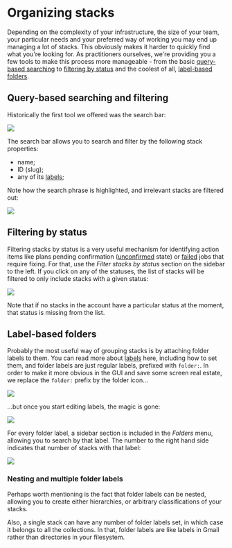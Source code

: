 # Organizing stacks

Depending on the complexity of your infrastructure, the size of your team, your particular needs and your preferred way of working you may end up managing a lot of stacks. This obviously makes it harder to quickly find what you're looking for. As practitioners ourselves, we're providing you a few tools to make this process more manageable - from the basic [query-based searching](organizing-stacks.md#query-based-searching-and-filtering) to [filtering by status](organizing-stacks.md#label-based-folders) and the coolest of all, [label-based folders](organizing-stacks.md#label-based-folders).

## Query-based searching and filtering

Historically the first tool we offered was the search bar:

![](../../.gitbook/assets/Stacks\_·\_spacelift-ci-gh.png)

The search bar allows you to search and filter by the following stack properties:

* name;
* ID (slug);
* any of its [labels](stack-settings.md#labels);

Note how the search phrase is highlighted, and irrelevant stacks are filtered out:

![](<../../.gitbook/assets/Stacks\_·\_spacelift-ci-gh (1).png>)

## Filtering by status

Filtering stacks by status is a very useful mechanism for identifying action items like plans pending confirmation ([unconfirmed](../run/tracked.md#unconfirmed) state) or [failed](../run/#failed) jobs that require fixing. For that, use the _Filter stacks by status_ section on the sidebar to the left. If you click on any of the statuses, the list of stacks will be filtered to only include stacks with a given status:

![](<../../.gitbook/assets/Stacks\_·\_spacelift-ci-gh (2).png>)

Note that if no stacks in the account have a particular status at the moment, that status is missing from the list.

## Label-based folders

Probably the most useful way of grouping stacks is by attaching folder labels to them. You can read more about [labels](stack-settings.md#labels) here, including how to set them, and folder labels are just regular labels, prefixed with `folder:`. In order to make it more obvious in the GUI and save some screen real estate, we replace the `folder:` prefix by the folder icon...

![](<../../.gitbook/assets/Stacks\_·\_spacelift-ci-gh (3).png>)

...but once you start editing labels, the magic is gone:

![](../../.gitbook/assets/Edit\_stack\_·\_End-to-end\_\_autoconfirm.png)

For every folder label, a sidebar section is included in the _Folders_ menu, allowing you to search by that label. The number to the right hand side indicates that number of stacks with that label:

![](<../../.gitbook/assets/Stacks\_·\_spacelift-ci-gh (4).png>)

### Nesting and multiple folder labels

Perhaps worth mentioning is the fact that folder labels can be nested, allowing you to create either hierarchies, or arbitrary classifications of your stacks.

Also, a single stack can have any number of folder labels set, in which case it belongs to all the collections. In that, folder labels are like labels in Gmail rather than directories in your filesystem.

